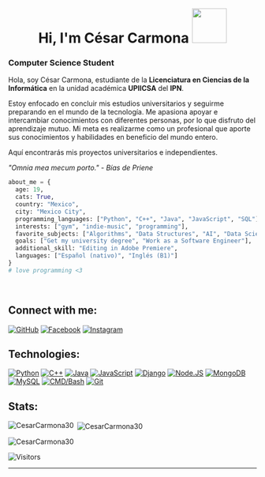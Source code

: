 <h1 align="center">Hi, I'm César Carmona <img src="https://media.giphy.com/media/JvxG1YZ5BcSy1GU0DN/giphy.gif" width="70"></h1>

### Computer Science Student

Hola, soy César Carmona, estudiante de la **Licenciatura en Ciencias de la Informática** en la unidad académica **UPIICSA** del **IPN**.

Estoy enfocado en concluir mis estudios universitarios y seguirme preparando en el mundo de la tecnología. Me apasiona apoyar e intercambiar conocimientos con diferentes personas, por lo que disfruto del aprendizaje mutuo. Mi meta es realizarme como un profesional que aporte sus conocimientos y habilidades en beneficio del mundo entero. 

Aquí encontrarás mis proyectos universitarios e independientes.

*"Omnia mea mecum porto."*
*- Bías de Priene*


```py
about_me = {
  age: 19,
  cats: True,
  country: "Mexico",
  city: "Mexico City", 
  programming_languages: ["Python", "C++", "Java", "JavaScript", "SQL"],
  interests: ["gym", "indie-music", "programming"],
  favorite_subjects: ["Algorithms", "Data Structures", "AI", "Data Science", "Python"],
  goals: ["Get my university degree", "Work as a Software Engineer"],
  additional_skill: "Editing in Adobe Premiere",
  languages: ["Español (nativo)", "Inglés (B1)"]
}
# love programming <3
```
</br>

## Connect with me:
[![GitHub](https://img.shields.io/badge/Github-@CesarCarmona30-6e707e?style=for-the-badge&logo=github&logoColor=white&labelColor=101010)](https://github.com/CesarCarmona30)
[![Facebook](https://img.shields.io/badge/Facebook-@clcg58-3b5998?style=for-the-badge&logo=facebook&logoColor=white&labelColor=101010)](https://facebook.com/clcg58)
[![Instagram](https://img.shields.io/badge/Instagram-@cesar58.js-E4405F?style=for-the-badge&logo=instagram&logoColor=white&labelColor=101010)](https://instagram.com/cesar58.js)

## Technologies:
[![Python](https://img.shields.io/badge/Python-F7DF1E?style=for-the-badge&logo=python&logoColor=white&labelColor=101010)]()
[![C++](https://img.shields.io/badge/C++-00599C?style=for-the-badge&logo=c%2B%2B&logoColor=white&labelColor=101010)]()
[![Java](https://img.shields.io/badge/Java-007396?style=for-the-badge&logo=java&logoColor=8B4513&labelColor=FF0000&color=FF0000)]()
[![JavaScript](https://img.shields.io/badge/JavaScript-F7DF1E?style=for-the-badge&logo=javascript&logoColor=white&labelColor=101010)]()
[![Django](https://img.shields.io/badge/Django-092E20?style=for-the-badge&logo=django&logoColor=white&labelColor=101010)]()
[![Node.JS](https://img.shields.io/badge/Node.JS-339933?style=for-the-badge&logo=node.js&logoColor=white&labelColor=101010)]()
[![MongoDB](https://img.shields.io/badge/MongoDB-47A248?style=for-the-badge&logo=mongodb&logoColor=white&labelColor=101010)]()
[![MySQL](https://img.shields.io/badge/MySQL-4479A1?style=for-the-badge&logo=mysql&logoColor=white&labelColor=101010)]()
[![CMD/Bash](https://img.shields.io/badge/CMD%2FBash-4D4D4D?style=for-the-badge&logo=gnu-bash&logoColor=white)]()
[![Git](https://img.shields.io/badge/Git-F05032?style=for-the-badge&logo=git&logoColor=101010)](https://fontawesome.com/icons/git?f=brands&s=solid)

## Stats:
<p><img align="left" src="https://github-readme-stats.vercel.app/api/top-langs?username=CesarCarmona30&show_icons=true&locale=en&layout=compact" alt="CesarCarmona30" /></p>

<p>&nbsp;<img align="center" src="https://github-readme-stats.vercel.app/api?username=CesarCarmona30&show_icons=true&locale=en" alt="CesarCarmona30" /></p>

<p><img align="center" src="https://github-readme-streak-stats.herokuapp.com/?user=CesarCarmona30&" alt="CesarCarmona30" /></p>
     
     
![Visitors](https://visitor-badge.laobi.icu/badge?page_id=CesarCarmona30)     
     
---
